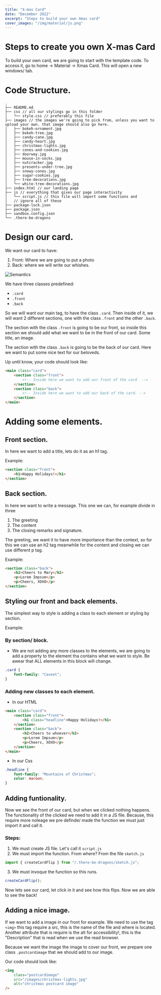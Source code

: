 ```yaml
---
title: "X-mas Card"
date: "December 2022"
excerpt: "Steps to build your own Xmas card"
cover_images: "/img/material/js.png"
---
```


# Steps to create you own X-mas Card

To build your own card, we are going to start with the template code. To access it, go to home -> Material -> Xmas Card.
This will open a new windows/ tab.

# Code Structure.

```
.
├── README.md
├── css // all our stylings go in this folder
│   └── style.css // preferably this file
├── images // the images we're going to pick from, unless you want to upload your own. that image should also go here.
│   ├── bokeh-ornament.jpg
│   ├── bokeh-tree.jpg
│   ├── candy-cane.jpg
│   ├── candy-heart.jpg
│   ├── christmas-lights.jpg
│   ├── cones-and-cookies.jpg
│   ├── doorway.jpg
│   ├── mouse-in-socks.jpg
│   ├── nutcracker.jpg
│   ├── presents-under-tree.jpg
│   ├── snowy-cones.jpg
│   ├── sugar-cookies.jpg
│   ├── tree-decorations.jpg
│   └── white-tree-decorations.jpg
├── index.html // our landing page
├── js // everything that gives our page interactivity
│   └── script.js // this file will import some functions and
│   // ignore all of these
├── package-lock.json
├── package.json
├── sandbox.config.json
└── .there-be-dragons
```

# Design our card.

We want our card to have:

1. Front: Where we are going to put a photo
2. Back: where we will write our whishes.

![Semantics](../img/material/cardExample.png)

We have three classes predefined:

-   `.card`
-   `.front`
-   `.back`

So we will want our main tag, to have the class `.card`. Then inside of it, we will want 2 different sections, one with the class `.front` and the other `.back`.

The section with the class `.front` is going to be our front, so inside this section we should add what we want to be in the front of our card. Some title, an image.

The section with the class `.back` is going to be the back of our card. Here we want to put some nice text for our beloveds.

Up until know, your code should look like:

```html
<main class="card">
    <section class="front">
        <!-- Inside here we want to add our front of the card  -->
    </section>
    <section class="back">
        <!-- Inside here we want to add our back of the card. -->
    </section>
</main>
```

# Adding some elements.

## Front section.

In here we want to add a title, lets do it as an h1 tag.

Example:

```html
<section class="front">
    <h1>Happy Holidays!</h1>
</section>
```

## Back section.

In here we want to write a message. This one we can, for example divide in three

1. The greeting
2. The content
3. The closing remarks and signature.

The greeting, we want it to have more importance than the context, so for this we can use an h2 tag meanwhile for the content and closing we can use different p tag.

Example:

```html
<section class="back">
    <h2>Cheers to Mary</h2>
    <p>Lorem Impsum</p>
    <p>Cheers, XOXO</p>
</section>
```

## Styling our front and back elements.

The simplest way to style is adding a class to each element or styling by section.

Example:

### By section/ block.

-   We are not adding any more classes to the elements, we are going to add a property to the element tha contains what we want to style. Be awear that ALL elements in this block will change.

```css
.card {
    font-family: "Caveat";
}
```

### Adding new classes to each element.

-   In our HTML

```html
<main class="card">
    <section class="front">
        <h1 class="headline">Happy Holidays!</h1>
    </section>
    <section class="back">
        <h2>Cheers to whoever</h2>
        <p>Lorem Impsum</p>
        <p>Cheers, XOXO</p>
    </section>
</main>
```

-   In our Css

```css
.headline {
    font-family: "Mountains of Christmas";
    color: maroon;
}
```

## Adding funtionality.

Now we see the front of our card, but when we clicked nothing happens.
The functionality of the clicked we need to add it in a JS file.
Because, this require more noleage we pre definde/ made the function we must just import it and call it.

### Steps:

1. We must create JS file. Let's call it `script.js`
2. We must import the function. From where? From the file `sketch.js`

```js
import { createCardFlip } from "/.there-be-dragons/sketch.js";
```

3. We must invoque the function so this runs.

```js
createCardFlip();
```

Now lets see our card, let click in it and see how this flips.
Now we are able to see the back!

## Adding a nice image.

If we want to add a image in our front for example. We need to use the tag `<img>` this tag require a src, this is the name of the file and where is located.
Another attribute that is require is the alt for accessibility!, this is the "Description" that is read when we use the read browser.

Because we want the image the image to cover our front, we prepare one class `.postcardimage` that we should add to our image.

Our code should look like:

```html
<img
    class="postcardimage"
    src="/images/christmas-lights.jpg"
    alt="christmas postcard image"
/>
```
